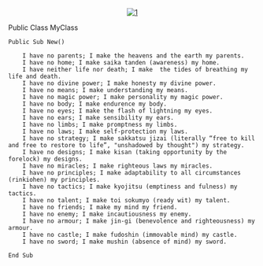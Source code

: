 <div align="center">
  <a href="https://www.youtube.com/watch?v=kWzaXxnsc1w"><img src="https://img.youtube.com/vi/kWzaXxnsc1w/0.jpg" alt="1"></a>
</div>

 Public Class MyClass

    Public Sub New()

		I have no parents; I make the heavens and the earth my parents.
		I have no home; I make saika tanden (awareness) my home.
		I have neither life nor death; I make  the tides of breathing my life and death.
		I have no divine power; I make honesty my divine power.
		I have no means; I make understanding my means.
		I have no magic power; I make personality my magic power.
		I have no body; I make endurence my body.
		I have no eyes; I make the flash of lightning my eyes.
		I have no ears; I make sensibility my ears.
		I have no limbs; I make promptness my limbs.
		I have no laws; I make self-protection my laws.
		I have no strategy; I make sakkatsu jizai (literally “free to kill and free to restore to life”, "unshadowed by thought") my strategy.
		I have no designs; I make kisan (taking opportunity by the forelock) my designs.
		I have no miracles; I make righteous laws my miracles.
		I have no principles; I make adaptability to all circumstances (rinkiohen) my principles.
		I have no tactics; I make kyojitsu (emptiness and fulness) my tactics.
		I have no talent; I make toi sokumyo (ready wit) my talent.
		I have no friends; I make my mind my friend.
		I have no enemy; I make incautiousness my enemy.
		I have no armour; I make jin-gi (benevolence and righteousness) my armour.
		I have no castle; I make fudoshin (immovable mind) my castle.
		I have no sword; I make mushin (absence of mind) my sword.

    End Sub
